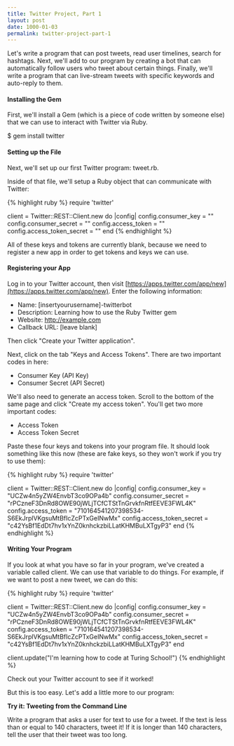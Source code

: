 ```yaml
---
title: Twitter Project, Part 1
layout: post
date: 1000-01-03
permalink: twitter-project-part-1
---
```


Let's write a program that can post tweets, read user timelines, search for hashtags. Next, we'll add to our program by creating a bot that can automatically follow users who tweet about certain things. Finally, we'll write a program that can live-stream tweets with specific keywords and auto-reply to them. 

<h4>Installing the Gem</h4>

First, we'll install a Gem (which is a piece of code written by someone else) that we can use to interact with Twitter via Ruby.

<div class="output">
  $ gem install twitter
</div>

<h4>Setting up the File</h4>

Next, we'll set up our first Twitter program: <span class="command">tweet.rb</span>.

Inside of that file, we'll setup a Ruby object that can communicate with Twitter:

{% highlight ruby %}
require 'twitter'

client = Twitter::REST::Client.new do |config|
  config.consumer_key        = ""
  config.consumer_secret     = ""
  config.access_token        = ""
  config.access_token_secret = ""
end
{% endhighlight %}

All of these keys and tokens are currently blank, because we need to register a new app in order to get tokens and keys we can use. 

<h4>Registering your App</h4>

Log in to your Twitter account, then visit [https://apps.twitter.com/app/new](https://apps.twitter.com/app/new). Enter the following information:

* Name: [insertyourusername]-twitterbot
* Description: Learning how to use the Ruby Twitter gem
* Website: http://example.com
* Callback URL: [leave blank]

Then click "Create your Twitter application". 

Next, click on the tab "Keys and Access Tokens". There are two important codes in here:

* Consumer Key (API Key)
* Consumer Secret (API Secret)

We'll also need to generate an access token. Scroll to the bottom of the same page and click "Create my access token". You'll get two more important codes:

* Access Token
* Access Token Secret

Paste these four keys and tokens into your program file. It should look something like this now (these are fake keys, so they won't work if you try to use them): 

{% highlight ruby %}
require 'twitter'

client = Twitter::REST::Client.new do |config|
  config.consumer_key        = "UCZw4n5yZW4EnvbT3co9OPa4b"
  config.consumer_secret     = "rPCzneF3DnRd8OWE90jWLjTCfCTStTnGrvkfnRtfEEVE3FWL4K"
  config.access_token        = "710164541207398534-S6EkJrplVKgsuMtBfIcZcPTxGeINwMx"
  config.access_token_secret = "c42YsBf1EdDt7hv1xYnZ0knhckzbiLLatKHMBuLXTgyP3"
end
{% endhighlight %}

<h4>Writing Your Program</h4>

If you look at what you have so far in your program, we've created a variable called <span class="command">client</span>. We can use that variable to do things. For example, if we want to post a new tweet, we can do this:

{% highlight ruby %}
require 'twitter'

client = Twitter::REST::Client.new do |config|
  config.consumer_key        = "UCZw4n5yZW4EnvbT3co9OPa4b"
  config.consumer_secret     = "rPCzneF3DnRd8OWE90jWLjTCfCTStTnGrvkfnRtfEEVE3FWL4K"
  config.access_token        = "710164541207398534-S6EkJrplVKgsuMtBfIcZcPTxGeINwMx"
  config.access_token_secret = "c42YsBf1EdDt7hv1xYnZ0knhckzbiLLatKHMBuLXTgyP3"
end

client.update("I'm learning how to code at Turing School!")
{% endhighlight %}

Check out your Twitter account to see if it worked! 

But this is too easy. Let's add a little more to our program: 

<div class="card cyan ">
  <div class="card-content white-text">
    <span class="card-title black-text"><b>Try it: Tweeting from the Command Line</b></span>
    <p>
      Write a program that asks a user for text to use for a tweet. If the text is less than or equal to 140 characters, tweet it! If it is longer than 140 characters, tell the user that their tweet was too long. 
    </p>
  </div>
</div>
